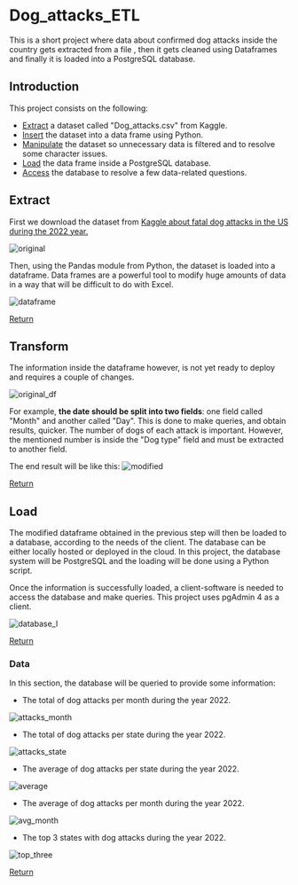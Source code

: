 # Dog_attacks_ETL
This is a short project where data about confirmed dog attacks inside the country gets extracted from a file , then it gets cleaned using Dataframes and finally it is loaded into a PostgreSQL database.

## Introduction

This project consists on the following:


- [Extract](#extract) a dataset called "Dog_attacks.csv" from Kaggle.
- [Insert](#extract) the dataset into a data frame using Python.
- [Manipulate](#transform) the dataset so unnecessary data is filtered and to resolve some character issues.
- [Load](#load) the data frame inside a PostgreSQL database.
- [Access](#data) the database to resolve a few data-related questions.

## Extract

First we download the dataset from [Kaggle about fatal dog attacks in the US during the 2022 year.](https://www.kaggle.com/datasets/kabhishm/fatal-dog-attacks-in-the-us-202022)


![original](https://user-images.githubusercontent.com/103103116/218973164-7b5da192-0404-45fd-afd4-62533bf5fa86.PNG)


Then, using the Pandas module from Python, the dataset is loaded into a dataframe. Data frames are a powerful tool to modify huge amounts of data in a way that will be difficult to do with Excel.


![dataframe](https://user-images.githubusercontent.com/103103116/218973926-6dd5b705-3e6d-4951-b5cf-0b7e42b3685d.PNG)



[Return](#introduction)

## Transform
The information inside the dataframe however, is not yet ready to deploy and requires a couple of changes.


![original_df](https://user-images.githubusercontent.com/103103116/218300814-5dc667db-782a-48a2-bfc9-b97b165b9363.PNG)



For example, **the date should be split into two fields**: one field called "Month" and another called "Day". This is done to make queries, and obtain results, quicker.
The number of dogs of each attack is important. However, the mentioned number is inside the "Dog type" field and must be extracted to another field.


The end result will be like this:
![modified](https://user-images.githubusercontent.com/103103116/218300832-6863792e-44c6-4602-af25-d6674f9fbfd8.PNG)


[Return](#introduction)


## Load
The modified dataframe obtained in the previous step will then be loaded to a database, according to the needs of the client. The database can be either locally hosted or deployed in the cloud.
In this project, the database system will be PostgreSQL and the loading will be done using a Python script.


Once the information is successfully loaded, a client-software is needed to access the database and make queries. This project uses pgAdmin 4 as a client.

![database_l](https://user-images.githubusercontent.com/103103116/218974869-0bddffcf-2f0b-46bf-ba4e-90cc6ca80489.PNG)


[Return](#introduction)
### Data
In this section, the database will be queried to provide some information:


- The total of dog attacks per month during the year 2022.

![attacks_month](https://user-images.githubusercontent.com/103103116/218970311-88f16ef2-3735-415f-b9d1-67fdde0bda66.PNG)


- The total of dog attacks per state during the year 2022.

![attacks_state](https://user-images.githubusercontent.com/103103116/218970508-9ed9b76e-f241-4652-a36d-0f2a5e015a1a.PNG)

- The average of dog attacks per state during the year 2022.

![average](https://user-images.githubusercontent.com/103103116/218970612-8807ed61-19d9-494a-91fd-32191dd6de79.PNG)

- The average of dog attacks per month during the year 2022.

![avg_month](https://user-images.githubusercontent.com/103103116/218970733-c11edf8d-0163-4eac-96f4-e5e49454e405.PNG)


- The top 3 states with dog attacks during the year 2022.

![top_three](https://user-images.githubusercontent.com/103103116/218971332-2b89eef5-7b00-488f-a275-fc63cc16cf28.PNG)


[Return](#introduction)
